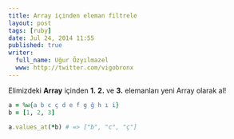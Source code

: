 ```yaml
---
title: Array içinden eleman filtrele
layout: post
tags: [ruby]
date: Jul 24, 2014 11:55
published: true
writer:
  full_name: Uğur Özyılmazel
  www: http://twitter.com/vigobronx
---
```

Elimizdeki **Array** içinden **1.** **2.** ve **3.** elemanları yeni Array olarak al!

```ruby
a = %w{a b c ç d e f g ğ h ı i}
b = [1, 2, 3]

a.values_at(*b) # => ["b", "c", "ç"]
```